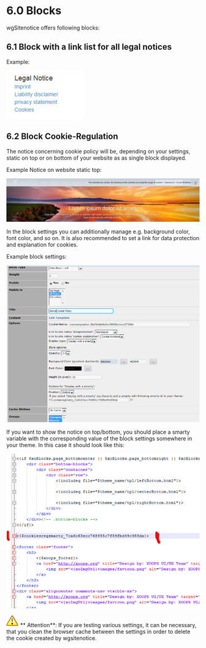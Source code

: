 # 6.0 Blocks

wgSitenotice offers following blocks:

## 6.1 Block with a link list for all legal notices

Example:

![Block example](../assets/6blocks.png)

## 6.2 Block Cookie-Regulation
The notice concerning cookie policy will be, depending on your settings, static on top or on bottom of your website as as single block displayed.

Example Notice on website static top:

![Example notice on website](../assets/6blocks2.png)

In the block settings you can additionally manage e.g. background color, font color, and so on.
It is also recommended to set a link for data protection and explanation for cookies.

Example block settings:

![Example block settings](../assets/6blocks3.png)

If you want to show the notice on top/bottom, you should place a smarty variable with the corresponding value of the block settings somewhere in your theme.
In this case it should look like this:

![Example display with smarty](../assets/6blocks4.png)


![](../assets/info/important.png)  **  Attention**: If you are testing various settings, it can be necessary, that you clean the browser cache between the settings in order to delete the cookie created by wgsitenotice.

